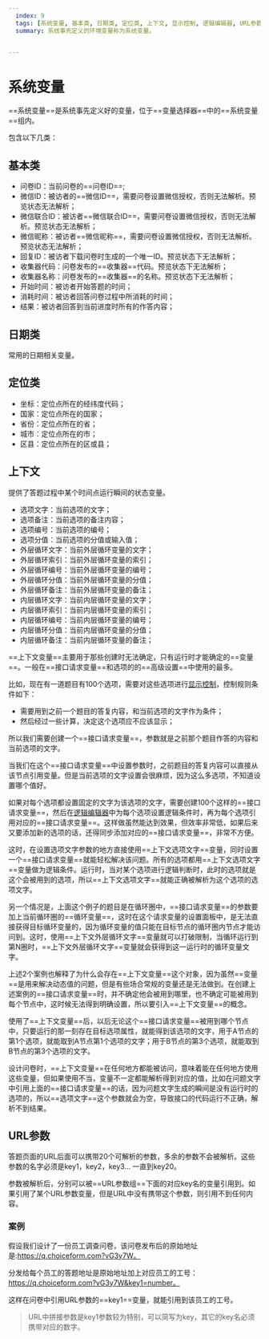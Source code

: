 ```yaml
---
  index: 9
  tags: [系统变量, 基本类, 日期类, 定位类, 上下文, 显示控制, 逻辑编辑器, URL参数, 案例, 变量]
  summary: 系统事先定义的环境变量称为系统变量。


---
```







# 系统变量

==系统变量==是系统事先定义好的变量，位于==变量选择器==中的==系统变量==组内。

包含以下几类：

## 基本类

+ 问卷ID：当前问卷的==问卷ID==;
+ 微信ID：被访者的==微信ID==，需要问卷设置微信授权，否则无法解析。预览状态无法解析；
+ 微信联合ID：被访者==微信联合ID==，需要问卷设置微信授权，否则无法解析。预览状态无法解析；
+ 微信昵称：被访者==微信昵称==，需要问卷设置微信授权，否则无法解析。预览状态无法解析；
+ 回复ID：被访者下载问卷时生成的一个唯一ID。预览状态下无法解析；
+ 收集器代码：问卷发布的==收集器==代码。预览状态下无法解析；
+ 收集器名称：问卷发布的==收集器==的名称。预览状态下无法解析；
+ 开始时间：被访者开始答题的时间；
+ 消耗时间：被访者回答问卷过程中所消耗的时间；
+ 结果：被访者回答到当前进度时所有的作答内容；

## 日期类

常用的日期相关变量。

## 定位类

+ 坐标：定位点所在的经纬度代码；
+ 国家：定位点所在的国家；
+ 省份：定位点所在的省；
+ 城市：定位点所在的市；
+ 区县：定位点所在的区或县；

## 上下文

提供了答题过程中某个时间点运行瞬间的状态变量。

+ 选项文字：当前选项的文字；
+ 选项备注：当前选项的备注内容；
+ 选项编号：当前选项的编号；
+ 选项分值：当前选项的分值或输入值；
+ 外层循环文字：当前外层循环变量的文字；
+ 外层循环索引：当前外层循环变量的索引；
+ 外层循环编号：当前外层循环变量的编号；
+ 外层循环分值：当前外层循环变量的分值；
+ 外层循环备注：当前外层循环变量的备注；
+ 内层循环文字：当前内层循环变量的文字；
+ 内层循环索引：当前内层循环变量的索引；
+ 内层循环编号：当前内层循环变量的编号；
+ 内层循环分值：当前内层循环变量的分值；
+ 内层循环备注：当前内层循环变量的备注；

==上下文变量==主要用于那些创建时无法确定，只有运行时才能确定的==变量==。一般在==接口请求变量==和选项的的==高级设置==中使用的最多。

比如，现在有一道题目有100个选项，需要对这些选项进行[显示控制](../11nodeSettings/04optionAdvancedSetting/02displayCondition.md)，控制规则条件如下：
+ 需要用到之前一个题目的答复内容，和当前选项的文字作为条件；
+ 然后经过一些计算，决定这个选项应不应该显示；

所以我们需要创建一个==接口请求变量==，参数就是之前那个题目作答的内容和当前选项的文字。

当我们在这个==接口请求变量==中设置参数时，之前题目的答复内容可以直接从该节点引用变量。但是当前选项的文字设置会很麻烦，因为这么多选项，不知道设置哪个值好。

如果对每个选项都设置固定的文字为该选项的文字，需要创建100个这样的==接口请求变量==，然后在[逻辑编辑器](../17advancedFunction/advancedLogicSetting/01logicSetting.md)中为每个选项设置逻辑条件时，再为每个选项引用对应的==接口请求变量==。这样做虽然能达到效果，但效率非常低，如果后来又要添加新的选项的话，还得同步添加对应的==接口请求变量==，非常不方便。

这时，在设置选项文字参数的地方直接使用==上下文选项文字==变量，同时设置一个==接口请求变量==就能轻松解决该问题。所有的选项都用==上下文选项文字==变量做为逻辑条件。运行时，当对某个选项进行逻辑判断时，此时的选项就是这个会被用到的选项，所以==上下文选项文字==就能正确被解析为这个选项的选项文字。

另一个情况是，上面这个例子的题目是在循环圈中，==接口请求变量==的参数要加上当前循环圈的==循环变量==，这时在这个请求变量的设置面板中，是无法直接获得目标循环变量的，因为循环变量的值只能在目标节点的循环圈内节点才能访问到。这时，使用==上下文外层循环文字==变量就可以打破限制，当循环运行到第N圈时，==上下文外层循环文字==变量就会获得到这一运行时的循环变量文字。

上述2个案例也解释了为什么会存在==上下文变量==这个对象，因为虽然==变量==是用来解决动态值的问题，但是有些场合常规的变量还是无法做到。在创建上述案例的==接口请求变量==时，并不确定他会被用到哪里，也不确定可能被用到每个节点中，这时候无法得到明确设置，所以要引入==上下文变量==的概念。

使用了==上下文变量==后，以后无论这个==接口请求变量==被用到哪个节点中，只要运行的那一刻存在目标选项属性，就能得到该选项的文字，用于A节点的第1个选项，就能取到A节点第1个选项的文字；用于B节点的第3个选项，就能取到B节点的第3个选项的文字。

设计问卷时，==上下文变量==在任何地方都能被访问，意味着能在任何地方使用这些变量，但如果使用不当，变量不一定都能解析得到对应的值，比如在问题文字中引用上面的==接口请求变量==的话，因为问题文字生成的瞬间是没有运行时的选项的，所以==选项文字==这个参数就会为空，导致接口的代码运行不正确，解析不到结果。

## URL参数

答题页面的URL后面可以携带20个可解析的参数，多余的参数不会被解析。这些参数的名字必须是key1，key2，key3... 一直到key20。

参数被解析后，分别可以被==URL参数组==下面的对应key名的变量引用到。如果引用了某个URL参数变量，但是URL中没有携带这个参数，则引用不到任何内容。

### 案例

假设我们设计了一份员工调查问卷，该问卷发布后的原始地址是:https://q.choiceform.com?vG3y7W。

分发给每个员工的答题地址是原始地址加上对应员工的工号：https://q.choiceform.com?vG3y7W&key1=number。

这样在问卷中引用URL参数的==key1==变量，就能引用到该员工的工号。

> URL中拼接参数是key1参数较为特别，可以简写为key，其它的key名必须携带对应的数字。